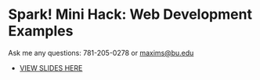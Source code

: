 # Spark! Mini Hack: Web Development Examples

Ask me any questions: 781-205-0278 or maxims@bu.edu
- [VIEW SLIDES HERE](https://github.com/maximslo/minihacktalk/files/12838625/WBMH.10_7.Web.Dev.Workshop.1.pdf)
